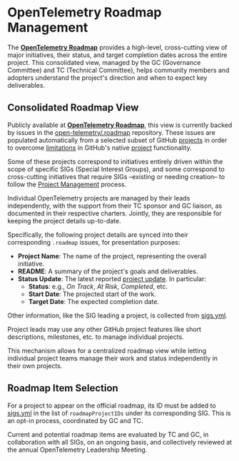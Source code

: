 # OpenTelemetry Roadmap Management

The **[OpenTelemetry Roadmap](https://github.com/orgs/open-telemetry/projects/155)** provides a high-level, cross-cutting view of major initiatives, their status, and target completion dates across the entire project.
This consolidated view, managed by the GC (Governance Committee) and TC (Technical Committee), helps community members and adopters understand the project's direction and when to expect key deliverables.

## Consolidated Roadmap View

Publicly available at **[OpenTelemetry Roadmap](https://github.com/orgs/open-telemetry/projects/155)**, this view is currently backed by issues in the [open-telemetry/.roadmap](https://github.com/open-telemetry/.roadmap) repository.
These issues are populated automatically from a selected subset of GitHub [projects](https://github.com/orgs/open-telemetry/projects?query=is%3Aopen) in order to overcome [limitations](https://github.com/orgs/community/discussions/157993) in GitHub's native [project](https://docs.github.com/en/issues/planning-and-tracking-with-projects/learning-about-projects/about-projects) functionality.

Some of these projects correspond to initiatives entirely driven within the scope of specific SIGs (Special Interest Groups), and some correspond to cross-cutting initiatives that require SIGs –existing or needing creation– to follow the [Project Management](./project-management.md) process.

Individual OpenTelemetry projects are managed by their leads independently, with the support from their TC sponsor and GC liaison, as documented in their respective charters.
Jointly, they are responsible for keeping the project details up-to-date.

Specifically, the following project details are synced into their corresponding `.roadmap` issues, for presentation purposes:

* **Project Name**: The name of the project, representing the overall initiative.
* **README**: A summary of the project's goals and deliverables.
* **Status Update**: The latest reported [project update](https://docs.github.com/en/issues/planning-and-tracking-with-projects/learning-about-projects/sharing-project-updates). In particular:
  * **Status**: e.g., _On Track_, _At Risk_, _Completed_, etc.
  * **Start Date**: The projected start of the work.
  * **Target Date**: The expected completion date.

Other information, like the SIG leading a project, is collected from [sigs.yml](./sigs.yml).

Project leads may use any other GitHub project features like short descriptions, milestones, etc. to manage individual projects. 

This mechanism allows for a centralized roadmap view while letting individual project teams manage their work and status independently in their own projects.

## Roadmap Item Selection

For a project to appear on the official roadmap, its ID must be added to [sigs.yml](./sigs.yml) in the list of `roadmapProjectIDs` under its corresponding SIG.
This is an opt-in process, coordinated by GC and TC.

Current and potential roadmap items are evaluated by TC and GC, in collaboration with all SIGs, on an ongoing basis, and collectively reviewed at the annual OpenTelemetry Leadership Meeting.
